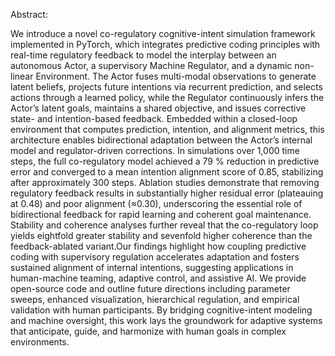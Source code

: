 Abstract:

We introduce a novel co-regulatory cognitive-intent simulation framework implemented in PyTorch, which integrates predictive coding principles with real-time regulatory feedback to model the interplay between an autonomous Actor, a supervisory Machine Regulator, and a dynamic non-linear Environment.
The Actor fuses multi-modal observations to generate latent beliefs, projects future intentions via recurrent prediction, and selects actions through a learned policy, while the Regulator continuously infers the Actor’s latent goals, maintains a shared objective, and issues corrective state- and intention-based feedback. 
Embedded within a closed-loop environment that computes prediction, intention, and alignment metrics, this architecture enables bidirectional adaptation between the Actor’s internal model and regulator-driven corrections. In simulations over 1,000 time steps, the full co-regulatory model achieved a 79 % reduction in
predictive error and converged to a mean intention alignment score of 0.85, stabilizing after approximately 300 steps.  Ablation studies demonstrate that removing regulatory feedback results in substantially higher residual error (plateauing at 0.48) and poor alignment (≈0.30), underscoring the essential role of bidirectional 
feedback for rapid learning and coherent goal maintenance. Stability and coherence analyses further reveal that the co-regulatory loop yields eightfold greater stability and sevenfold higher coherence than the feedback-ablated variant.Our findings highlight how coupling predictive coding with supervisory regulation accelerates 
adaptation and fosters sustained alignment of internal intentions, suggesting applications in human-machine teaming, adaptive control, and assistive AI.  We provide open-source code and outline future directions including parameter sweeps, enhanced visualization, hierarchical regulation, and empirical validation with human participants.
By bridging cognitive-intent modeling and machine oversight, this work lays the groundwork for adaptive systems that anticipate, guide, and harmonize with human goals in complex environments.

